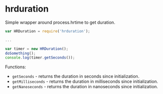 hrduration
===========

Simple wrapper around process.hrtime to get duration.

````javascript
var HRDuration = require('hrduration');

...

var timer = new HRDuration();
doSomething();
console.log(timer.getSeconds());
````

Functions:

* `getSeconds` - returns the duration in seconds since initialization.
* `getMilliseconds` - returns the duration in milliseconds since initialization.
* `getNanoseconds` - returns the duration in nanoseconds since initialization.
